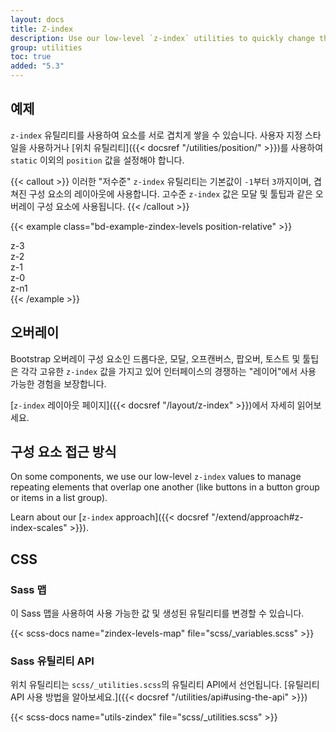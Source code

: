 ```yaml
---
layout: docs
title: Z-index
description: Use our low-level `z-index` utilities to quickly change the stack level of an element or component.
group: utilities
toc: true
added: "5.3"
---
```


## 예제

`z-index` 유틸리티를 사용하여 요소를 서로 겹치게 쌓을 수 있습니다. 사용자 지정 스타일을 사용하거나 [위치 유틸리티]({{< docsref "/utilities/position/" >}})를 사용하여 `static` 이외의 `position` 값을 설정해야 합니다.

{{< callout >}}
이러한 "저수준" `z-index` 유틸리티는 기본값이 `-1`부터 `3`까지이며, 겹쳐진 구성 요소의 레이아웃에 사용합니다. 고수준 `z-index` 값은 모달 및 툴팁과 같은 오버레이 구성 요소에 사용됩니다.
{{< /callout >}}

{{< example class="bd-example-zindex-levels position-relative" >}}
<div class="z-3 position-absolute p-5 rounded-3"><span>z-3</span></div>
<div class="z-2 position-absolute p-5 rounded-3"><span>z-2</span></div>
<div class="z-1 position-absolute p-5 rounded-3"><span>z-1</span></div>
<div class="z-0 position-absolute p-5 rounded-3"><span>z-0</span></div>
<div class="z-n1 position-absolute p-5 rounded-3"><span>z-n1</span></div>
{{< /example >}}

## 오버레이

Bootstrap 오버레이 구성 요소인 드롭다운, 모달, 오프캔버스, 팝오버, 토스트 및 툴팁은 각각 고유한 `z-index` 값을 가지고 있어 인터페이스의 경쟁하는 "레이어"에서 사용 가능한 경험을 보장합니다.

[`z-index` 레이아웃 페이지]({{< docsref "/layout/z-index" >}})에서 자세히 읽어보세요.

## 구성 요소 접근 방식

On some components, we use our low-level `z-index` values to manage repeating elements that overlap one another (like buttons in a button group or items in a list group).

Learn about our [`z-index` approach]({{< docsref "/extend/approach#z-index-scales" >}}).

## CSS

### Sass 맵

이 Sass 맵을 사용하여 사용 가능한 값 및 생성된 유틸리티를 변경할 수 있습니다.

{{< scss-docs name="zindex-levels-map" file="scss/_variables.scss" >}}

### Sass 유틸리티 API

위치 유틸리티는 `scss/_utilities.scss`의 유틸리티 API에서 선언됩니다. [유틸리티 API 사용 방법을 알아보세요.]({{< docsref "/utilities/api#using-the-api" >}})

{{< scss-docs name="utils-zindex" file="scss/_utilities.scss" >}}
